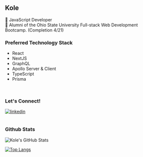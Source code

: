 ## Kole

💜 JavaScript Developer  
🌱 Alumni of the Ohio State University Full-stack Web Development Bootcamp. (Completion 4/21)  

### Preferred Technology Stack
- React
- NextJS
- GraphQL
- Apollo Server & Client
- TypeScript
- Prisma
                                                                                                        
<br />

### Let's Connect!
<a href='https://www.linkedin.com/in/jkole822/'>
  <img alt='linkedin' src="https://img.shields.io/badge/LinkedIn-0077B5?style=for-the-badge&logo=linkedin&logoColor=white" />
</a>

<br />
<br />

### Github Stats

<img alt="Kole's GitHub Stats" src="https://github-readme-stats-black-nine-15.vercel.app/api?username=jkole822&show_icons=true&hide_border=true&hide=stars&theme=react" />

<br />

[![Top Langs](https://github-readme-stats.vercel.app/api/top-langs/?username=jkole822)](https://github.com/anuraghazra/github-readme-stats)




